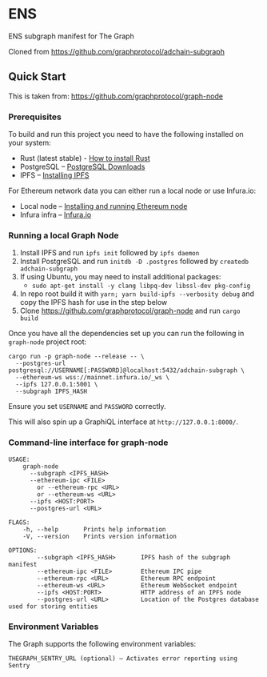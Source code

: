 # ENS
ENS subgraph manifest for The Graph

Cloned from https://github.com/graphprotocol/adchain-subgraph

## Quick Start

This is taken from: https://github.com/graphprotocol/graph-node

### Prerequisites

To build and run this project you need
to have the following installed on your system:

- Rust (latest stable) - [How to install Rust](https://www.rust-lang.org/en-US/install.html)
- PostgreSQL – [PostgreSQL Downloads](https://www.postgresql.org/download/)
- IPFS – [Installing IPFS](https://ipfs.io/docs/install/)

For Ethereum network data you can either run a local node or use Infura.io:

- Local node – [Installing and running Ethereum node](https://ethereum.gitbooks.io/frontier-guide/content/getting_a_client.html)
- Infura infra – [Infura.io](https://infura.io/)

### Running a local Graph Node

1. Install IPFS and run `ipfs init` followed by `ipfs daemon`
2. Install PostgreSQL and run `initdb -D .postgres` followed by `createdb adchain-subgraph`
3. If using Ubuntu, you may need to install additional packages:
   - `sudo apt-get install -y clang libpq-dev libssl-dev pkg-config`
4. In repo root build it with `yarn; yarn build-ipfs --verbosity debug` and copy the IPFS hash for use in the step below
5. Clone https://github.com/graphprotocol/graph-node and run `cargo build`

Once you have all the dependencies set up you can run the following in `graph-node` project root:

```
cargo run -p graph-node --release -- \
  --postgres-url postgresql://USERNAME[:PASSWORD]@localhost:5432/adchain-subgraph \
  --ethereum-ws wss://mainnet.infura.io/_ws \
  --ipfs 127.0.0.1:5001 \
  --subgraph IPFS_HASH
```

Ensure you set `USERNAME` and `PASSWORD` correctly.

This will also spin up a GraphiQL interface at `http://127.0.0.1:8000/`.

### Command-line interface for graph-node

```
USAGE:
    graph-node
      --subgraph <IPFS_HASH>
      --ethereum-ipc <FILE>
        or --ethereum-rpc <URL>
        or --ethereum-ws <URL>
      --ipfs <HOST:PORT>
      --postgres-url <URL>

FLAGS:
    -h, --help       Prints help information
    -V, --version    Prints version information

OPTIONS:
        --subgraph <IPFS_HASH>       IPFS hash of the subgraph manifest
        --ethereum-ipc <FILE>        Ethereum IPC pipe
        --ethereum-rpc <URL>         Ethereum RPC endpoint
        --ethereum-ws <URL>          Ethereum WebSocket endpoint
        --ipfs <HOST:PORT>           HTTP address of an IPFS node
        --postgres-url <URL>         Location of the Postgres database used for storing entities
```

### Environment Variables

The Graph supports the following environment variables:

```
THEGRAPH_SENTRY_URL (optional) — Activates error reporting using Sentry
```
